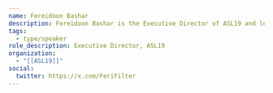 ```yaml
---
name: Fereidoon Bashar
description: Fereidoon Bashar is the Executive Director of ASL19 and lead strategic partnerships and organizational development. Fereidoon is self-taught in technology with a background in Political Science.
tags:
  - type/speaker
role_description: Executive Director, ASL19
organization:
  - "[[ASL19]]"
social:
  twitter: https://x.com/FeriFilter
---
```

